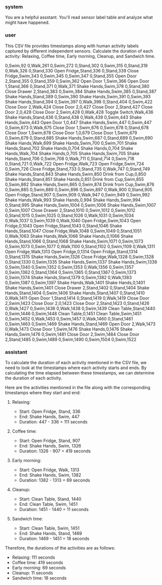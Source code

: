 ### system
You are a helpful assstant. You'll read sensor label table and analyze what might have happened.
### user

This CSV file provides timestamps along with human activity labels captured by different independent sensors.
Calculate the duration of each activity: Relaxing, Coffee time, Early morning, Cleanup, and Sandwich time.
    
0,Swim,92
0,Walk,261
0,Swim,272
0,Stand,302
0,Swim,315
0,Stand,319
0,Walk,326
0,Stand,330
Open Fridge,Stand,336
0,Stand,339
Close Fridge,Swim,343
0,Swim,345
0,Swim,347
0,Stand,355
Open Door 2,Stand,355
0,Stand,359
0,Swim,362
Open Door 1,Swim,366
Open Door 1,Stand,366
0,Stand,371
0,Walk,371
Shake Hands,Swim,378
0,Stand,380
Close Drawer 2,Stand,383
0,Swim,384
Shake Hands,Swim,385
0,Stand,387
Shake Hands,Stand,389
0,Swim,390
Shake Hands,Swim,391
0,Swim,393
Shake Hands,Stand,394
0,Swim,397
0,Walk,398
0,Stand,404
0,Swim,422
Close Door 2,Walk,424
Close Door 2,0,427
Close Door 2,Stand,427
Close Door 2,0,428
Close Door 2,Swim,428
0,Walk,428
Toggle Switch,Walk,436
Shake Hands,Stand,436
0,Stand,438
0,Walk,439
0,Swim,443
Shake Hands,Swim,443
Open Door 1,0,447
Shake Hands,Swim,447
0,Swim,447
0,Swim,673
0,Walk,675
Close Door 1,Swim,676
0,Swim,678
0,Stand,678
Close Door 1,Swim,678
Close Door 1,0,679
Close Door 1,Swim,679
0,Swim,679
0,Stand,685
Shake Hands,Swim,687
0,Stand,689
0,Swim,690
Shake Hands,Walk,699
Shake Hands,Swim,700
0,Swim,701
Shake Hands,Stand,702
Shake Hands,0,704
Shake Hands,0,704
Shake Hands,Walk,704
Shake Hands,0,705
Shake Hands,Swim,705
Shake Hands,Stand,706
0,Swim,708
0,Walk,711
0,Stand,714
0,Swim,718
0,Stand,721
0,Walk,722
Open Fridge,Walk,723
Open Fridge,Swim,724
0,Swim,726
Close Fridge,Stand,733
0,Stand,735
0,Walk,747
0,Stand,749
Shake Hands,Stand,843
Shake Hands,Swim,850
Drink from Cup,0,850
Shake Hands,Stand,851
Shake Hands,0,851
Drink from Cup,Swim,855
0,Swim,862
Shake Hands,Swim,865
0,Swim,874
Drink from Cup,Swim,876
0,Swim,885
0,Swim,889
0,Swim,896
0,Swim,897
0,Walk,900
0,Stand,905
Open Fridge,Stand,907
0,Swim,909
0,Walk,947
0,Swim,949
0,Swim,992
Shake Hands,Walk,993
Shake Hands,0,994
Shake Hands,Swim,994
0,Stand,995
Shake Hands,Swim,1004
0,Swim,1006
Shake Hands,Swim,1007
0,Swim,1007
Close Drawer 2,Stand,1010
0,Swim,1012
0,Swim,1012
0,Stand,1015
0,Swim,1025
0,Stand,1026
0,Walk,1031
0,Swim,1034
0,Walk,1037
0,Swim,1039
0,Walk,1040
Open Fridge,Swim,1043
Open Fridge,0,1043
Open Fridge,Stand,1043
0,Stand,1046
Shake Hands,Stand,1047
Close Fridge,Walk,1048
0,Swim,1049
0,Stand,1051
0,Walk,1063
Shake Hands,Walk,1066
Shake Hands,0,1066
Shake Hands,Stand,1066
0,Stand,1068
Shake Hands,Swim,1071
0,Swim,1073
0,Swim,1073
0,Swim,1077
0,Walk,1100
0,Stand,1102
0,Swim,1109
0,Walk,1311
Open Fridge,Walk,1313
Open Fridge,0,1314
Open Fridge,Stand,1314
0,Stand,1315
Shake Hands,Swim,1326
Close Fridge,Walk,1328
0,Swim,1328
0,Stand,1330
0,Swim,1335
Shake Hands,Swim,1337
Shake Hands,Swim,1338
0,Swim,1340
0,Swim,1352
0,Swim,1353
0,Walk,1356
0,Swim,1357
0,Swim,1362
0,Stand,1364
0,Swim,1365
0,Stand,1367
0,Swim,1373
0,Swim,1374
Shake Hands,Stand,1379
0,Swim,1382
0,Walk,1383
0,Swim,1387
0,Swim,1397
Shake Hands,Walk,1401
Shake Hands,0,1401
Shake Hands,Swim,1401
Close Drawer 2,Stand,1402
0,Stand,1404
Shake Hands,Stand,1404
0,Swim,1406
Shake Hands,Stand,1407
0,Stand,1410
0,Walk,1411
Open Door 1,Stand,1414
0,Stand,1419
0,Walk,1419
Close Door 2,Swim,1423
Close Door 2,0,1423
Close Door 2,Stand,1423
0,Stand,1426
0,Walk,1427
0,Swim,1436
0,Walk,1438
0,Swim,1439
Clean Table,Stand,1440
0,Swim,1446
0,Swim,1448
Clean Table,0,1451
Clean Table,Swim,1451
0,Swim,1452
0,Walk,1453
0,Swim,1457
0,Walk,1460
0,Stand,1461
0,Swim,1463
0,Swim,1469
Shake Hands,Stand,1469
Open Door 2,Walk,1473
0,Walk,1473
Close Door 1,Swim,1476
Shake Hands,0,1476
Shake Hands,Swim,1476
0,Swim,1481
Close Door 2,Swim,1484
Close Door 2,Stand,1485
0,Swim,1489
0,Swim,1490
0,Swim,1504
0,Swim,1522

### assistant
To calculate the duration of each activity mentioned in the CSV file, we need to look at the timestamps where each activity starts and ends. By calculating the time elapsed between these timestamps, we can determine the duration of each activity. 

Here are the activities mentioned in the file along with the corresponding timestamps where they start and end:

1. Relaxing:
   - Start: Open Fridge, Stand, 336
   - End: Shake Hands, Swim, 447
   - Duration: 447 - 336 = 111 seconds

2. Coffee time:
   - Start: Open Fridge, Stand, 907
   - End: Shake Hands, Swim, 1326
   - Duration: 1326 - 907 = 419 seconds

3. Early morning:
   - Start: Open Fridge, Walk, 1313
   - End: Shake Hands, Swim, 1382
   - Duration: 1382 - 1313 = 69 seconds

4. Cleanup:
   - Start: Clean Table, Stand, 1440
   - End: Clean Table, Swim, 1451
   - Duration: 1451 - 1440 = 11 seconds

5. Sandwich time:
   - Start: Clean Table, Swim, 1451
   - End: Shake Hands, Stand, 1469
   - Duration: 1469 - 1451 = 18 seconds

Therefore, the durations of the activities are as follows:
- Relaxing: 111 seconds
- Coffee time: 419 seconds
- Early morning: 69 seconds
- Cleanup: 11 seconds
- Sandwich time: 18 seconds
